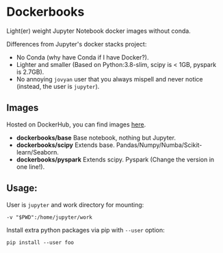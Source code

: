 # Dockerbooks

Light(er) weight Jupyter Notebook docker images without conda.

Differences from Jupyter's docker stacks project:

- No Conda (why have Conda if I have Docker?).
- Lighter and smaller (Based on Python:3.8-slim, scipy is < 1GB, pyspark is 2.7GB).
- No annoying `jovyan` user that you always mispell and never notice (instead, the user is `jupyter`).

## Images

Hosted on DockerHub, you can find images [here](https://hub.docker.com/orgs/dockerbooks/repositories).

* **dockerbooks/base** Base notebook, nothing but Jupyter.
* **dockerbooks/scipy** Extends base. Pandas/Numpy/Numba/Scikit-learn/Seaborn.
* **dockerbooks/pyspark** Extends scipy. Pyspark (Change the version in one line!).

## Usage:

User is `jupyter` and work directory for mounting:

```shell
-v "$PWD":/home/jupyter/work
```

Install extra python packages via pip with `--user` option:

``` shell
pip install --user foo
```
